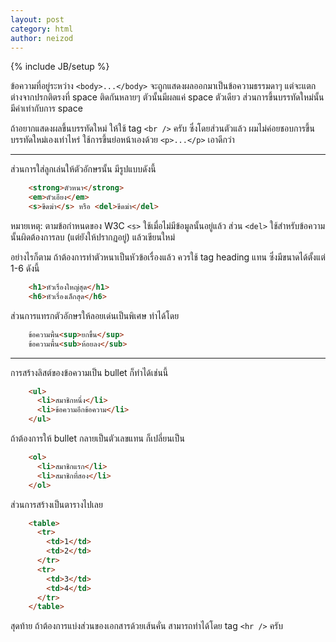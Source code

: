 ```yaml
---
layout: post
category: html
author: neizod
---
```

{% include JB/setup %}

ข้อความที่อยู่ระหว่าง `<body>...</body>` จะถูกแสดงผลออกมาเป็นข้อความธรรมดาๆ แต่จะแตกต่างจากปรกติตรงที่ space ติดกันหลายๆ ตัวนั้นมีผลแค่ space ตัวเดียว ส่วนการขึ้นบรรทัดใหม่นั้น มีค่าเท่ากับการ space

ถ้าอยากแสดงผลขึ้นบรรทัดใหม่ ให้ใช้ tag `<br />` ครับ ซึ่งโดยส่วนตัวแล้ว ผมไม่ค่อยชอบการขึ้นบรรทัดใหม่เองเท่าไหร่ ใช้การขึ้นย่อหน้าเองด้วย `<p>...</p>` เอาดีกว่า

---

ส่วนการใส่ลูกเล่นให้ตัวอักษรนั้น มีรูปแบบดังนี้

```html
    <strong>ตัวหนา</strong>
    <em>ตัวเอียง</em>
    <s>ขีดฆ่า</s> หรือ <del>ขีดฆ่า</del>
```

หมายเหตุ: ตามข้อกำหนดของ W3C `<s>` ใช้เมื่อไม่มีข้อมูลนั้นอยู่แล้ว ส่วน `<del>` ใช้สำหรับข้อความนั้นผิดต้องการลบ (แต่ยังให้ปรากฏอยู่) แล้วเขียนใหม่

อย่างไรก็ตาม ถ้าต้องการทำตัวหนาเป็นหัวข้อเรื่องแล้ว ควรใช้ tag heading แทน ซึ่งมีขนาดได้ตั้งแต่ 1-6 ดังนี้

```html
    <h1>หัวเรื่องใหญ่สุด</h1>
    <h6>หัวเรื่องเล็กสุด</h6>
```

ส่วนการแทรกตัวอักษรให้ลอยเด่นเป็นพิเศษ ทำได้โดย

```html
    ข้อความพื้น<sup>ยกขึ้น</sup>
    ข้อความพื้น<sub>ห้อยลง</sub>
```

---

การสร้างลิสต์ของข้อความเป็น bullet ก็ทำได้เช่นนี้

```html
    <ul>
      <li>สมาชิกหนึ่ง</li>
      <li>ข้อความอีกข้อความ</li>
    </ul>
```

ถ้าต้องการให้ bullet กลายเป็นตัวเลขแทน ก็เปลี่ยนเป็น

```html
    <ol>
      <li>สมาชิกแรก</li>
      <li>สมาชิกที่สอง</li>
    </ol>
```

ส่วนการสร้างเป็นตารางไปเลย

```html
    <table>
      <tr>
        <td>1</td>
        <td>2</td>
      </tr>
      <tr>
        <td>3</td>
        <td>4</td>
      </tr>
    </table>
```

สุดท้าย ถ้าต้องการแบ่งส่วนของเอกสารด้วยเส้นคั่น สามารถทำได้โดย tag `<hr />` ครับ
